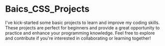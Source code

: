 # Baics_CSS_Projects
I've kick-started some basic projects to learn and improve my coding skills. These projects are perfect for beginners and provide a great opportunity to practice and enhance your programming knowledge. Feel free to explore and contribute if you're interested in collaborating or learning together!
